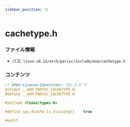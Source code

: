 ```yaml
---
sidebar_position: 11
---
```

# cachetype.h

### ファイル情報

- パス: `linux-v6.12/arch/parisc/include/asm/cachetype.h`

### コンテンツ

```h
/* SPDX-License-Identifier: GPL-2.0 */
#ifndef __ASM_PARISC_CACHETYPE_H
#define __ASM_PARISC_CACHETYPE_H

#include <linux/types.h>

#define cpu_dcache_is_aliasing()	true

#endif

```

